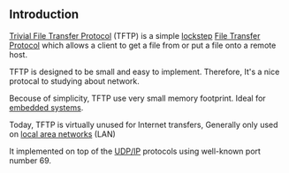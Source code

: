 ## Introduction

[Trivial File Transfer Protocol](https://en.wikipedia.org/wiki/Trivial_File_Transfer_Protocol) (TFTP) is a simple [lockstep](https://en.wikipedia.org/wiki/Lockstep_(computing)) [File Transfer Protocol](https://en.wikipedia.org/wiki/File_Transfer_Protocol) which allows a client to get a file from or put a file onto a remote host.

TFTP is designed to be small and easy to implement. Therefore, It's a nice protocal to studying about network.

Becouse of simplicity, TFTP use very small memory footprint. Ideal for [embedded systems](https://en.wikipedia.org/wiki/Embedded_system).

Today, TFTP is virtually unused for Internet transfers, Generally only used on [local area networks](https://en.wikipedia.org/wiki/Local_area_network) (LAN)

It implemented on top of the [UDP/IP](https://en.wikipedia.org/wiki/UDP/IP) protocols using well-known port number 69.